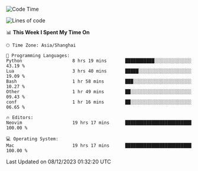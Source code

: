 <!--START_SECTION:waka-->
![Code Time](http://img.shields.io/badge/Code%20Time-1%2C765%20hrs%2023%20mins-blue)

![Lines of code](https://img.shields.io/badge/From%20Hello%20World%20I%27ve%20Written-283.1%20thousand%20lines%20of%20code-blue)

📊 **This Week I Spent My Time On** 

```text
🕑︎ Time Zone: Asia/Shanghai

💬 Programming Languages: 
Python                   8 hrs 19 mins       ███████████░░░░░░░░░░░░░░   43.19 % 
Lua                      3 hrs 40 mins       █████░░░░░░░░░░░░░░░░░░░░   19.09 % 
Bash                     1 hr 58 mins        ███░░░░░░░░░░░░░░░░░░░░░░   10.27 % 
Other                    1 hr 49 mins        ██░░░░░░░░░░░░░░░░░░░░░░░   09.43 % 
conf                     1 hr 16 mins        ██░░░░░░░░░░░░░░░░░░░░░░░   06.65 % 

🔥 Editors: 
Neovim                   19 hrs 17 mins      █████████████████████████   100.00 % 

💻 Operating System: 
Mac                      19 hrs 17 mins      █████████████████████████   100.00 % 
```


 Last Updated on 08/12/2023 01:32:20 UTC
<!--END_SECTION:waka-->

